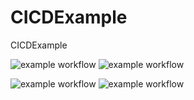 # CICDExample
CICDExample

![example workflow](https://github.com/pramahaditamaputra-ralali/CICDExample/actions/workflows/android.yml/badge.svg)
![example workflow](https://github.com/pramahaditamaputra-ralali/CICDExample/actions/workflows/codequality.yml/badge.svg)

![example workflow](https://github.com/pramahaditamaputra-ralali/CICDExample/actions/workflows/android.yml/badge.svg)
![example workflow](https://github.com/pramahaditamaputra-ralali/CICDExample/actions/workflows/codequality.yml/badge.svg)
